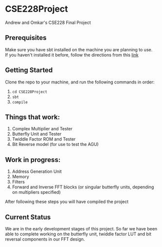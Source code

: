 # CSE228Project
Andrew and Omkar's CSE228 Final Project
## Prerequisites
Make sure you have sbt installed on the machine you are planning to use.\
If you haven't installed it before, follow the directions from this [link](https://www.scala-sbt.org/1.x/docs/Setup.html)
## Getting Started
Clone the repo to your machine, and run the following commands in order:
1. `cd CSE228Project`
2. `sbt`
3. `compile`
## Things that work:
1. Complex Multiplier and Tester
2. Butterfly Unit and Tester
3. Twiddle Factor ROM and Tester
4. Bit Reverse model (for use to test the AGU)
## Work in progress:
1. Address Generation Unit
2. Memory
3. Filters
4. Forward and Inverse FFT blocks (or singular butterfly units, depending on multipliers specified)


After following these steps you will have compiled the project
## Current Status
We are in the early development stages of this project. So far we have been able to complete working on the butterfly unit, twiddle factor LUT and bit reversal components in our FFT design.
